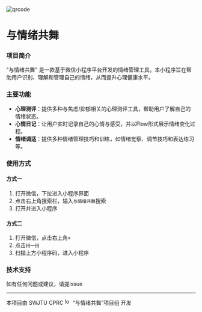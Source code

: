 ![qrcode](https://github.com/SternChiri/emotion/assets/103919801/e2c145e4-c756-4cb4-a504-b274e47706d6)

# 与情绪共舞

### 项目简介

"与情绪共舞" 是一款基于微信小程序平台开发的情绪管理工具。本小程序旨在帮助用户识别、理解和管理自己的情绪，从而提升心理健康水平。

### 主要功能

- **心理测评**：提供多种与焦虑/抑郁相关的心理测评工具，帮助用户了解自己的情绪状态。
- **心情日记**：让用户实时记录自己的心情与感受，并以Flow形式展示情绪变化过程。
- **情绪调适**：提供多种情绪管理技巧和训练，如情绪觉察、调节技巧和表达练习等。

### 使用方式

#### 方式一

1. 打开微信，下拉进入小程序界面
2. 点击右上角搜索栏，输入`与情绪共舞`搜索
3. 打开并进入小程序

#### 方式二

1. 打开微信，点击右上角`+`
2. 点击`扫一扫`
3. 扫描上方小程序码，进入小程序

### 技术支持

如有任何问题或建议，请提issue

---
本项目由 SWJTU CPRC  <img src="https://github.com/SternChiri/emotion/assets/103919801/dad7979a-39d4-4418-9c12-3d5c30b135dd" alt="logo" style="width: 17px; height: 17px;" /> “与情绪共舞”项目组 开发
